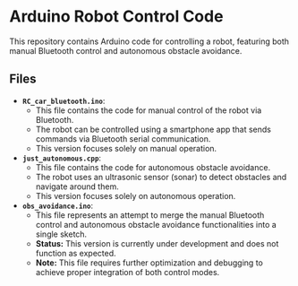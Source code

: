# Arduino Robot Control Code

This repository contains Arduino code for controlling a robot, featuring both manual Bluetooth control and autonomous obstacle avoidance.

## Files

* **`RC_car_bluetooth.ino`**:
    * This file contains the code for manual control of the robot via Bluetooth.
    * The robot can be controlled using a smartphone app that sends commands via Bluetooth serial communication.
    * This version focuses solely on manual operation.
* **`just_autonomous.cpp`**:
    * This file contains the code for autonomous obstacle avoidance.
    * The robot uses an ultrasonic sensor (sonar) to detect obstacles and navigate around them.
    * This version focuses solely on autonomous operation.
* **`obs_avoidance.ino`**:
    * This file represents an attempt to merge the manual Bluetooth control and autonomous obstacle avoidance functionalities into a single sketch.
    * **Status:** This version is currently under development and does not function as expected.
    * **Note:** This file requires further optimization and debugging to achieve proper integration of both control modes.
